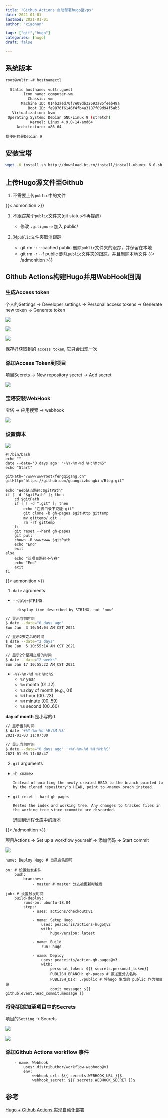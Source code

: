 ```yaml
---
title: "Github Actions 自动部署hugo至vps"
date: 2021-01-01
lastmod: 2021-01-01
author: "xiaonan"

tags: ["git","hugo"]
categories: [hugo]
draft: false

---
```


## 系统版本

```bash
root@vultr:~# hostnamectl

  Static hostname: vultr.guest
        Icon name: computer-vm
          Chassis: vm
       Machine ID: 014b2aed70f7e09db32693a85feeb49a
          Boot ID: fe9876f6146f4fb4a3187f09d94f5ab3
   Virtualization: kvm
 Operating System: Debian GNU/Linux 9 (stretch)
           Kernel: Linux 4.9.0-14-amd64
     Architecture: x86-64

```

<!--more-->

`我使用的是Debian 9`

## 安装宝塔

```bash
wget -O install.sh http://download.bt.cn/install/install-ubuntu_6.0.sh && bash install.sh
```

## 上传Hugo源文件至Github

1. 不需要上传`public`中的文件

{{< admonition >}}
1. 不跟踪某个`public`文件夹(git status不再提醒)
	- 修改 `.gitignore`
		加入 public/

2. 对`public`文件夹取消跟踪
	- git rm -r --cached public 删除`public`文件夹的跟踪，并保留在本地
	- git rm -r --f public 删除`public`文件夹的跟踪，并且删除本地文件
{{< /admonition >}}

## Github Actions构建Hugo并用WebHook回调

### 生成Access token

个人的Settings -> Developer settings -> Personal access tokens -> Generate new token -> Generate token

![](https://img.fengqigang.cn//img/20210101165022.png)

![](https://img.fengqigang.cn//img/20210101165116.png)

![](https://img.fengqigang.cn//img/20210101165146.png)

保存好获取到的 `access token`, 它只会出现一次


### 添加Access Token到项目

项目Secrets -> New repository secret -> Add secret

![](https://img.fengqigang.cn//img/20210101165842.png)



### 宝塔安装WebHook

宝塔 -> 应用搜索 -> webhook

![](https://img.fengqigang.cn//img/20210103104150.png)

### 设置脚本


![](https://img.fengqigang.cn//img/20210103113736.png)

```shell
#!/bin/bash
echo ""
date --date='0 days ago' "+%Y-%m-%d %H:%M:%S"
echo "Start"

gitPath="/www/wwwroot/fengqigang.cn"
gitHttp="https://github.com/guangsizhongbin/Blog.git"

echo "Web站点路径:$gitPath"
if [ -d "$gitPath" ]; then
	cd $gitPath
	if [ ! -d ".git" ]; then
		echo "在该目录下克隆 git"
		git clone -b gh-pages $gitHttp gittemp
		mv gittemp/.git .
		rm -rf gittemp
	fi
	git reset --hard gh-papes
	git pull
	chown -R www:www $gitPath
	echo "End"
	exit
else
	echo "该项目路径不存在"
	echo "End"
	exit
fi
```

{{< admonition >}}
1. `date` agruments

- `--date=STRING`

		display time described by STRING, not 'now'

```bash
// 显示当前时间
$ date --date="0 days ago"
Sun Jan  3 10:54:04 AM CST 2021

// 显示2天之后的时间
$ date --date="2 days"
Tue Jan  5 10:55:14 AM CST 2021

// 显示2个星期之后的时间
$ date --date="2 weeks"
Sun Jan 17 10:55:22 AM CST 2021
```

-  `+%Y-%m-%d %H:%M:%S`
	- `%Y` year
	- `%m` month (01..12)
	- `%d` day of month (e.g., 01)
	- `%H` hour (00..23)
	- `%M` minute (00..59)
	- `%S` second (00..60)

**day of month** 是小写的d

```bash
// 显示当前时间
$ date '+%Y-%m-%d %H:%M:%S'
2021-01-03 11:07:00

// 显示当前时间
$ date --date="0 days ago" '+%Y-%m-%d %H:%M:%S'
2021-01-03 11:08:47
```

2. `git` arguments

- `-b <name>`
	
	`Instead of pointing the newly created HEAD to the branch pointed to by the cloned repository's HEAD, point to <name> brach instead.`

- `git reset --hard gh-pages`
	
	`Restes the index and working tree. Any changes to tracked files in the working tree since <commit> are discarded.`

	退回到远程仓库中的版本

{{< /admonition >}}

项目Actions -> Set up a workflow yourself -> 添加代码 -> Start commit

![](https://img.fengqigang.cn//img/20210101170313.png)

```workflow
name: Deploy Hugo # 自己命名即可

on: # 设置触发条件
	push:
		branches:
			- master # master 分支被更新时触发

job: # 设置触发时间
	build-deploy:
		runs-on: ubuntu-18.04
		steps:
			- uses: actions/checkout@v1

			- name: Setup Hugo
				uses: peaceiris/actions-hugo@v2
				with:
					hugo-version: latest

			- name: Build
				run: hugo

			- name: Deploy
				uses: peaceiris/action-gh-pages@v3
				with:
					personal_token: ${{ secrets.personal_token}}
					PUBLISH_BRANCH: gh-pages # 推送至分支名称
					PUBLISH_DIR: ./public # 将hugo 生成的 public 作为根目录
					comit_message: ${{ github.event.head_commit.message }}
```
### 将秘钥添加至项目中的Secrets

项目的`Setting` -> Secrets

![](https://img.fengqigang.cn//img/20210103113957.png)

![](https://img.fengqigang.cn//img/20210103130336.png)

### 添加Github Actions workflow 事件

```workflow
	- name: Webhook
		uses: distributhor/workflow-webhoob@v1
		env:
			webhook_url: ${{ secrets.WEBHOOK_URL }}$
			webhook_secret: ${{ secrets.WEBHOOK_SECRET }}$
```

## 参考

[Hugo + Github Actions 实现自动化部署](https://immmmm.com/hugo-github-actions/)



	
